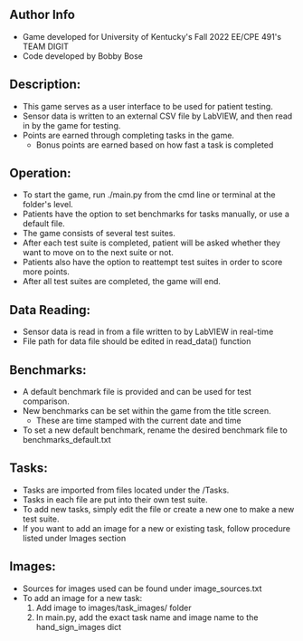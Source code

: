 ## Author Info
- Game developed for University of Kentucky's Fall 2022 EE/CPE 491's TEAM DIGIT 
- Code developed by Bobby Bose

## Description:
- This game serves as a user interface to be used for patient testing.
- Sensor data is written to an external CSV file by LabVIEW, and then read in by the game for testing.
- Points are earned through completing tasks in the game.
    - Bonus points are earned based on how fast a task is completed

## Operation:
- To start the game, run ./main.py from the cmd line or terminal at the folder's level.
- Patients have the option to set benchmarks for tasks manually, or use a default file.
- The game consists of several test suites.
- After each test suite is completed, patient will be asked whether they want to move on to the next suite or not.
- Patients also have the option to reattempt test suites in order to score more points.
- After all test suites are completed, the game will end.

## Data Reading:
- Sensor data is read in from a file written to by LabVIEW in real-time
- File path for data file should be edited in read_data() function

## Benchmarks:
- A default benchmark file is provided and can be used for test comparison.
- New benchmarks can be set within the game from the title screen.
    - These are time stamped with the current date and time
- To set a new default benchmark, rename the desired benchmark file to benchmarks_default.txt

## Tasks:
- Tasks are imported from files located under the /Tasks. 
- Tasks in each file are put into their own test suite.
- To add new tasks, simply edit the file or create a new one to make a new test suite.
- If you want to add an image for a new or existing task, follow procedure listed under Images section

## Images:
- Sources for images used can be found under image_sources.txt
- To add an image for a new task:
    1. Add image to images/task_images/ folder
    2. In main.py, add the exact task name and image name to the hand_sign_images dict 